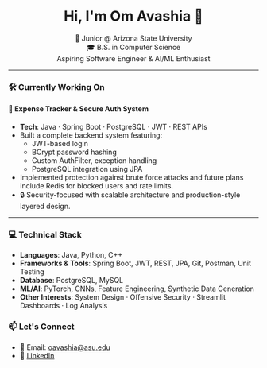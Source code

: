 <h1 align="center">Hi, I'm Om Avashia 👋</h1>

<p align="center">
  🚀 Junior @ Arizona State University <br/>
  🎓 B.S. in Computer Science  <br/>
  Aspiring Software Engineer & AI/ML Enthusiast <br/>
</p>

---

### 🛠️ Currently Working On

#### 💸 Expense Tracker & Secure Auth System
- **Tech**: Java · Spring Boot · PostgreSQL · JWT · REST APIs
- Built a complete backend system featuring:
  - JWT-based login
  - BCrypt password hashing
  - Custom AuthFilter, exception handling
  - PostgreSQL integration using JPA
- Implemented protection against brute force attacks and future plans include Redis for blocked users and rate limits.
- 🔒 Security-focused with scalable architecture and production-style layered design.

---

### 💻 Technical Stack

- **Languages**: Java, Python, C++
- **Frameworks & Tools**: Spring Boot, JWT, REST, JPA, Git, Postman, Unit Testing
- **Database**: PostgreSQL, MySQL
- **ML/AI**: PyTorch, CNNs, Feature Engineering, Synthetic Data Generation
- **Other Interests**: System Design · Offensive Security · Streamlit Dashboards · Log Analysis

### 📫 Let's Connect

- 📧 Email: [oavashia@asu.edu](mailto:oavashia@asu.edu)
- 💼 [LinkedIn](https://linkedin.com/in/omavashia)
